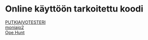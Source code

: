 # Online käyttöön tarkoitettu koodi

<a href="/moniajo.html">PUTKIAIVOTESTERI</a><br>
<a href="/moniajo2.html">moniajo2</a><br>
<a href="/opehunt.html">Ope Hunt</a><br>
